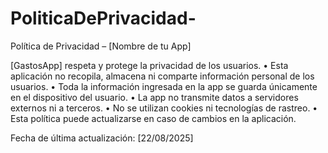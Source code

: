 # PoliticaDePrivacidad-
Política de Privacidad – [Nombre de tu App]

[GastosApp] respeta y protege la privacidad de los usuarios.
	•	Esta aplicación no recopila, almacena ni comparte información personal de los usuarios.
	•	Toda la información ingresada en la app se guarda únicamente en el dispositivo del usuario.
	•	La app no transmite datos a servidores externos ni a terceros.
	•	No se utilizan cookies ni tecnologías de rastreo.
	•	Esta política puede actualizarse en caso de cambios en la aplicación.

Fecha de última actualización: [22/08/2025]
